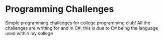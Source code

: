 # Programming Challenges
Simple programming challenges for college programming club!
All the challenges are writting for and in C#, this is due to C# being the language used within my college
